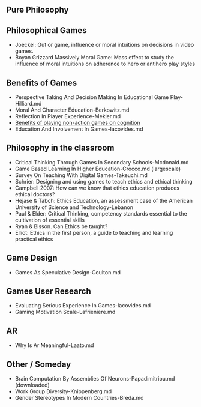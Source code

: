 Pure Philosophy
---------------

Philosophical Games
-------------------

 - Joeckel: Gut or game, influence or moral intuitions on decisions in video games.
 - Boyan Grizzard Massively Moral Game: Mass effect to study the influence of moral intuitions on adherence to hero or antihero play styles

Benefits of Games
-----------------

 - Perspective Taking And Decision Making In Educational Game Play-Hilliard.md
 - Moral And Character Education-Berkowitz.md
 - Reflection In Player Experience-Mekler.md
 - [Benefits of playing non-action games on cognition](https://journals.plos.org/plosone/article?id=10.1371/journal.pone.0058546)
 - Education And Involvement In Games-Iacovides.md

Philosophy in the classroom
---------------------------

 - Critical Thinking Through Games In Secondary Schools-Mcdonald.md
 - Game Based Learning In Higher Education-Crocco.md (largescale)
 - Survey On Teaching With Digital Games-Takeuchi.md
 - Schrier: Designing and using games to teach ethics and ethical thinking
 - Campbell 2007: How can we know that ethics education produces ethical doctors?
 - Hejase & Tabch: Ethics Education, an assessment case of the American University of Science and Technology-Lebanon
 - Paul & Elder: Critical Thinking, competency standards essential to the cultivation of essential skills
 - Ryan & Bisson. Can Ethics be taught?
 - Elliot: Ethics in the first person, a guide to teaching and learning practical ethics

Game Design
-----------

 - Games As Speculative Design-Coulton.md

Games User Research
-------------------

 - Evaluating Serious Experience In Games-Iacovides.md
 - Gaming Motivation Scale-Lafrieniere.md

AR
----

 - Why Is Ar Meaningful-Laato.md

Other / Someday
---------------

 - Brain Computation By Assemblies Of Neurons-Papadimitriou.md (downloaded)
 - Work Group Diversity-Knippenberg.md
 - Gender Stereotypes In Modern Countries-Breda.md
